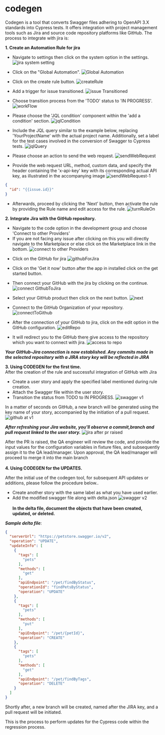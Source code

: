 # codegen
Codegen is a tool that converts Swagger files adhering to OpenAPI 3.X standards into Cypress tests.
It offers integration with project management tools such as Jira and source code repository platforms like GitHub.
The process to integrate with jira is:

**1. Create an Automation Rule for jira**
- Navigate to settings then click on the system option in the settings.
![jira system setting](images/jiraSystemSettings.png)


- Click on the "Global Automation".
![Global Automation](images/GlobalAutomation.png)


- Click on the create rule button.
![createRule](images/createRule.png)


- Add a trigger for issue transitioned.
![issue Transitioned](images/issue-transitioned.png)


- Choose transition process from the 'TODO' status to 'IN PROGRESS'.
![workFlow](images/workFlow.png)


- Please choose the 'JQL condition' component within the 'add a condition' section.
![jqlCondition](images/jqlCondition.png)


- Include the JQL query similar to the example below, replacing 'YourProjectName' with the actual project name. Additionally, set a label for the test cases involved in the conversion of Swagger to Cypress tests.
![jqlQuery](images/jqlQuery.png)


- Please choose an action to send the web request.
![sendWebRequest](images/sendWebRequest.png)


- Provide the web request URL, method, custom data, and specify the header containing the 'x-api-key' key with its corresponding actual API key, as illustrated in the accompanying image
![sendWebRequest-1](images/sendWebRequest-1.png)


```json
{
  "id": "{{issue.id}}"
}
```

- Afterwards, proceed by clicking the 'Next' button, then activate the rule by providing the Rule name and edit access for the rule.
![turnRuleOn](images/turnRuleOn.png)

**2. Integrate Jira with the GitHub repository.**


- Navigate to the code option in the development group and choose 'Connect to other Providers'
- If you are not facing any issue after clicking on this you will directly navigate to the Marketplace or else click on the Marketplace link in the bottom.
![connect to other Providers](images/connectOtherProviders.png)


[//]: # (- Click on the browse the atlassian Marketplace.)

[//]: # (![marketPlace]&#40;marketPlace.png&#41;)


- Click on the GitHub for jira
![githubForJira](images/githubForJira.png)


- Click on the 'Get it now' button after the app in installed click on the get started button.
- Then connect your GitHub with the jira by clicking on the continue.
![connect GithubToJira](images/connectGithubToJira.png)


- Select your GitHub product then click on the next button.
![next](images/next.png)


- Connect to the GitHub Organization of your repository.
![connectToGithub](images/connectToGithub.png)


- After the connection of your GitHub to jira, click on the edit option in the GitHub configuration.
![editRepo](images/editRepo.png)


- It will redirect you to the GitHub there give access to the repository which you want to connect with jira.
![access to repo](images/selectRepo.png)


***Your GitHub-Jira connection is now established. Any commits made in the selected repository with a JIRA story key will be reflected in JIRA***


**3. Using CODEGEN for the first time.**
\
After the creation of the rule and successful integration of GitHub with Jira

- Create a user story and apply the specified label mentioned during rule creation.
- Attach the Swagger file within the user story.
- Transition the status from TODO to IN PROGRESS.
![swagger v1](images/swagger-v1.png)

In a matter of seconds on GitHub, a new branch will be generated using the key name of your story, accompanied by the initiation of a pull request.
![github at v1](images/github-v1.png)

***After refreshing your Jira website, you'll observe a commit,branch and pull request linked to the user story.***
![jira after pr raised](images/jiraAfterPr.png)


After the PR is raised, the QA engineer will review the code, and provide the input values for the configuration variables in fixture files, and subsequently assign it to the QA lead/manager. Upon approval, the QA lead/manager will proceed to merge it into the main branch
\
\
**4. Using CODEGEN for the UPDATES.**

After the initial use of the codegen tool, for subsequent API updates or additions, please follow the procedure below..
- Create another story with the same label as what you have used earlier.
- Add the modified swagger file along with delta.json
![swagger v2](images/swagger-v2.png)
\
\
**In the delta file, document the objects that have been created, updated, or deleted.**

***Sample delta file***:
```json
{
  "serverUrl": "https://petstore.swagger.io/v2",
  "operation": "UPDATE",
  "updateInfo": [
    {
      "tags": [
        "pets"
      ],
      "methods": [
        "get"
      ],
      "apiEndpoint": "/pet/findByStatus",
      "operationId": "findPetsByStatus",
      "operation": "UPDATE"
    },
    {
      "tags": [
        "pets"
      ],
      "methods": [
        "put"
      ],
      "apiEndpoint": "/pet/{petId}",
      "operation": "CREATE"
    },
    {
      "tags": [
        "pets"
      ],
      "methods": [
        "get"
      ],
      "apiEndpoint": "/pet/findByTags",
      "operation": "DELETE"
    }
  ]
}
```

Shortly after, a new branch will be created, named after the JIRA key, and a pull request will be initiated.

This is the process to perform updates for the Cypress code within the regression process.

